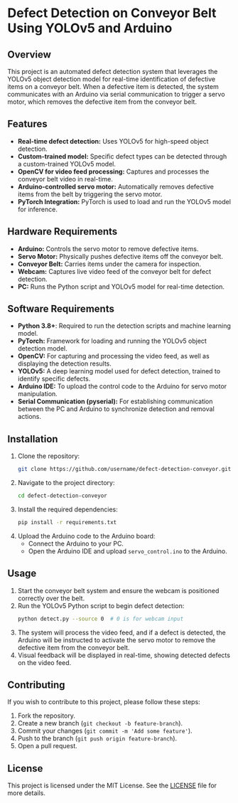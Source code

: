 # **Defect Detection on Conveyor Belt Using YOLOv5 and Arduino**

## **Overview**
This project is an automated defect detection system that leverages the YOLOv5 object detection model for real-time identification of defective items on a conveyor belt. When a defective item is detected, the system communicates with an Arduino via serial communication to trigger a servo motor, which removes the defective item from the conveyor belt.

## **Features**
* **Real-time defect detection:** Uses YOLOv5 for high-speed object detection.
* **Custom-trained model:** Specific defect types can be detected through a custom-trained YOLOv5 model.
* **OpenCV for video feed processing:** Captures and processes the conveyor belt video in real-time.
* **Arduino-controlled servo motor:** Automatically removes defective items from the belt by triggering the servo motor.
* **PyTorch Integration:** PyTorch is used to load and run the YOLOv5 model for inference.

## **Hardware Requirements**
* **Arduino:** Controls the servo motor to remove defective items.
* **Servo Motor:** Physically pushes defective items off the conveyor belt.
* **Conveyor Belt:** Carries items under the camera for inspection.
* **Webcam:** Captures live video feed of the conveyor belt for defect detection.
* **PC:** Runs the Python script and YOLOv5 model for real-time detection.

## **Software Requirements**
* **Python 3.8+**: Required to run the detection scripts and machine learning model.
* **PyTorch:** Framework for loading and running the YOLOv5 object detection model.
* **OpenCV:** For capturing and processing the video feed, as well as displaying the detection results.
* **YOLOv5:** A deep learning model used for defect detection, trained to identify specific defects.
* **Arduino IDE:** To upload the control code to the Arduino for servo motor manipulation.
* **Serial Communication (pyserial):** For establishing communication between the PC and Arduino to synchronize detection and removal actions.

## **Installation**
1. Clone the repository:
    ```bash
    git clone https://github.com/username/defect-detection-conveyor.git
    ```
2. Navigate to the project directory:
    ```bash
    cd defect-detection-conveyor
    ```
3. Install the required dependencies:
    ```bash
    pip install -r requirements.txt
    ```
4. Upload the Arduino code to the Arduino board:
    * Connect the Arduino to your PC.
    * Open the Arduino IDE and upload `servo_control.ino` to the Arduino.

## **Usage**
1. Start the conveyor belt system and ensure the webcam is positioned correctly over the belt.
2. Run the YOLOv5 Python script to begin defect detection:
    ```bash
    python detect.py --source 0  # 0 is for webcam input
    ```
3. The system will process the video feed, and if a defect is detected, the Arduino will be instructed to activate the servo motor to remove the defective item from the conveyor belt.
4. Visual feedback will be displayed in real-time, showing detected defects on the video feed.

## **Contributing**
If you wish to contribute to this project, please follow these steps:
1. Fork the repository.
2. Create a new branch (`git checkout -b feature-branch`).
3. Commit your changes (`git commit -m 'Add some feature'`).
4. Push to the branch (`git push origin feature-branch`).
5. Open a pull request.

## **License**
This project is licensed under the MIT License. See the [LICENSE](LICENSE) file for more details.
